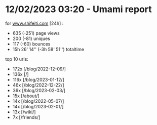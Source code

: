 # 12/02/2023 03:20 - Umami report
for www.shifeiti.com [24h] :

 - 635 (-251) page views
 - 200 (-81) uniques
 - 117 (-60) bounces
 - 15h 26' 14'' (-3h 58' 51'') totaltime


top 10 urls:
 - 172x [/blog/2022-12-09/]
 - 136x [/]
 - 116x [/blog/2023-01-12/]
 - 46x [/blog/2022-12-22/]
 - 36x [/blog/2023-02-03/]
 - 15x [/about/]
 - 14x [/blog/2022-05-07/]
 - 14x [/blog/2023-02-01/]
 - 13x [/wiki/]
 - 7x [/friends/]


